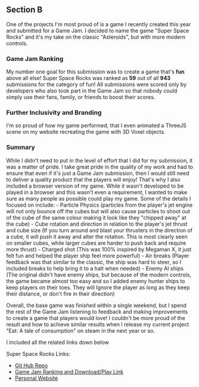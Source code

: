 <H2>Section B</H2>

One of the projects I'm most proud of is a game I recently created this year and submitted for a Game Jam.
I decided to name the game "Super Space Rocks" and it's my take on the classic "Asteroids", but with more modern controls.

<H3>Game Jam Ranking</H3>
My number one goal for this submission was to create a game that's <strong>fun</strong> above all else!
Super Space Rocks was ranked as <strong>59</strong> out of all <strong>943</strong> submissions for the category of fun!
All submissions were scored only by developers who also took part in the Game Jam so that nobody could simply use their fans, family, or friends to boost their scores.

<H3>Further Inclusivity and Branding</H3>
I'm so proud of how my game performed, that I even animated a ThreeJS scene on my website recreating the game with 3D Voxel objects.

<H3>Summary</H3>
While I didn't need to put in the level of effort that I did for my submission, it was a matter of pride.
I take great pride in the quality of my work and had to ensure that even if it's just a Game Jam submission, then I would still need to deliver a quality product that the players will enjoy!
That's why I also included a browser version of my game.
While it wasn't developed to be played in a browser and this wasn't even a requirement, I wanted to make sure as many people as possible could play my game.
Some of the details I focused on include:
 - Particle Physics (particles from the player's jet engine will not only bounce off the cubes but will also cause particles to shoot out of the cube of the same colour making it look like they "chipped away" at the cube)
 - Cube rotation and direction in relation to the player's jet thrust and cube size (If you turn around and blast your thrusters in the direction of a cube, it will push it away and alter the rotation. This is most clearly seen on smaller cubes, while larger cubes are harder to push back and require more thrust)
 - Charged shot (This was 100% inspired by Megaman X, it just felt fun and helped the player ship feel more powerful)
 - Air breaks (Player feedback was that similar to the classic, the ship was hard to steer, so I included breaks to help bring it to a halt when needed)
 - Enemy AI ships (The original didn't have enemy ships, but because of the modern controls, the game became almost too easy and so I added enemy hunter ships to keep players on their toes. They will Ignore the player as long as they keep their distance, or don't fire in their direction)

Overall, the base game was finished within a single weekend, but I spend the rest of the Game Jam listening to feedback and making improvements to create a game that players would love!
I couldn't be more proud of the result and how to achieve similar results when I release my current project "Eat: A tale of consumption" on steam in the next year or so.

I included all the related links down below

Super Space Rocks Links:
 - <a href="https://github.com/OM3G424747/Super_Space_Rocks" target="_blank">Git Hub Repo</a>
 - <a href="https://itch.io/jam/gamedevtv-jam-2022/rate/1545328" target="_blank">Game Jam Ranking and Download/Play Link</a>
 - <a href="https://go-gizmo.net/" target="_blank">Personal Website</a>
